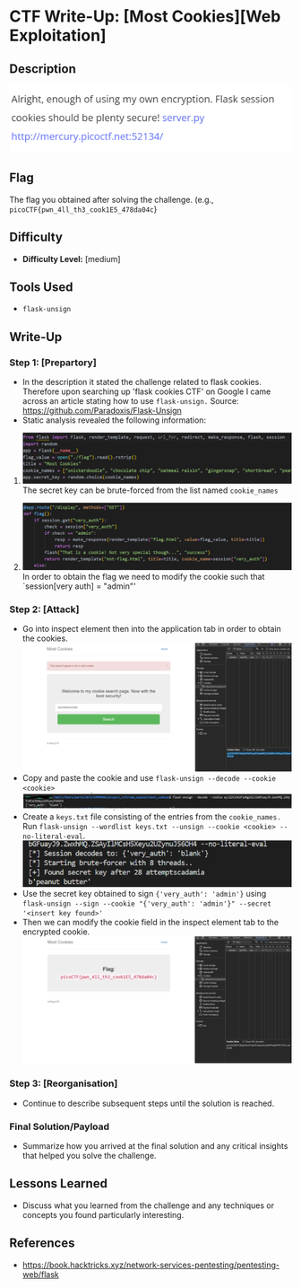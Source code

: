 # CTF Write-Up: [Most Cookies][Web Exploitation]

## Description
![alt text](images/image.png)

## Flag
The flag you obtained after solving the challenge. (e.g., `picoCTF{pwn_4ll_th3_cook1E5_478da04c`}

## Difficulty
- **Difficulty Level:** [medium]

## Tools Used
- `flask-unsign` 

## Write-Up

### Step 1: [Prepartory]
- In the description it stated the challenge related to flask cookies. Therefore upon searching up 'flask cookies CTF' 
on Google I came across an article stating how to use `flask-unsign.` 
Source: https://github.com/Paradoxis/Flask-Unsign
- Static analysis revealed the following information:
1. ![alt text](images/image-1.png)
The secret key can be brute-forced from the list named `cookie_names`

2. ![alt text](images/image-2.png)
In order to obtain the flag we need to modify the cookie such that `session[very auth] = "admin"'
### Step 2: [Attack]
- Go into inspect element then into the application tab in order to obtain the cookies.
![alt text](images/image-3.png)
- Copy and paste the cookie and use `flask-unsign --decode --cookie <cookie>`
![alt text](images/image-5.png)
- Create a `keys.txt` file consisting of the entries from the `cookie_names.` Run `flask-unsign --wordlist keys.txt --unsign --cookie <cookie> --no-literal-eval`.
![alt text](images/image-6.png)
- Use the secret key obtained to sign `{'very_auth': 'admin'}` using `flask-unsign --sign --cookie "{'very_auth': 'admin'}" --secret '<insert key found>'`
- Then we can modify the cookie field in the inspect element tab to the encrypted cookie.
![alt text](images/image-7.png)

### Step 3: [Reorganisation]
- Continue to describe subsequent steps until the solution is reached. 

### Final Solution/Payload
- Summarize how you arrived at the final solution and any critical insights that helped you solve the challenge.

## Lessons Learned
- Discuss what you learned from the challenge and any techniques or concepts you found particularly interesting.

## References
- https://book.hacktricks.xyz/network-services-pentesting/pentesting-web/flask

